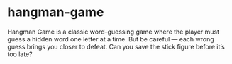 # hangman-game
Hangman Game is a classic word-guessing game where the player must guess a hidden word one letter at a time. But be careful — each wrong guess brings you closer to defeat. Can you save the stick figure before it’s too late?
